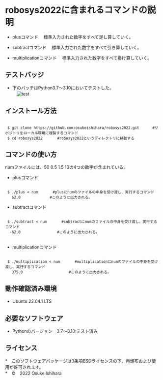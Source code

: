 # robosys2022に含まれるコマンドの説明
* plusコマンド
　標準入力された数字をすべて足し算していく。

* subtractコマンド
　標準入力された数字をすべて引き算していく。

* multiplicationコマンド
　標準入力された数字をすべて掛け算していく。　

## テストバッジ
* 下のバッチはPython3.7～3.10においてテストした。  
　![test](https://github.com/osukeishihara/robosys2022/actions/workflows/test.yml/badge.svg)

## インストール方法

 ```

  $ git clone https://github.com:osukeishihara/robosys2022.git      #リポジトリをローカル環境に複製するコマンド
  $ cd robosys2022     　#robosys2022というディレクトリに移動する

 ```

## コマンドの使い方
 numファイルには、50 0.5 1.5 10の4つの数字が含まれている。
* plusコマンド

 ```

  $ ./plus < num　　　　#plusにnumのファイルの中身を受け渡し、実行するコマンド
    62.0　　　　　　　　#このように出力される。

 ```

* subtractコマンド

 ```

  $ ./subtract < num　　　　#subtractにnumのファイルの中身を受け渡し、実行するコマンド
   -62.0　　　　　　　　　　#このように出力される。
　
 ```

* multiplicationコマンド

 ```

  $ ./multiplication < num　　　　#multiplicationにnumのファイルの中身を受け渡し、実行するコマンド
    375.0　　　　　　　　　　　　 #このように出力される。

 ```

## 動作確認済み環境
* Ubuntu 22.04.1 LTS
　
## 必要なソフトウェア
* Pythonのバージョン　3.7～3.10:テスト済み

## ライセンス



















*　このソフトウェアパッケージは3条項BSDライセンスの下、再頒布および使用が許可されます。  
*　©　2022 Osuke Ishihara
